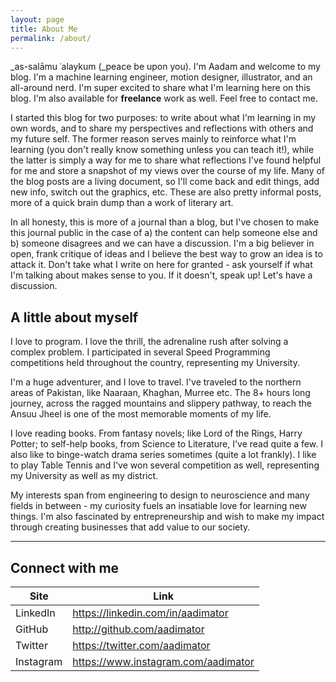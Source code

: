 ```yaml
---
layout: page
title: About Me
permalink: /about/
---
```


\_as-salāmu ʿalaykum (\_peace be upon you). I'm Aadam and welcome to my blog. I'm a machine learning engineer, motion designer, illustrator, and an all-around nerd. I'm super excited to share what I'm learning here on this blog. I'm also available for **freelance** work as well. Feel free to contact me.

I started this blog for two purposes: to write about what I'm learning in my own words, and to share my perspectives and reflections with others and my future self. The former reason serves mainly to reinforce what I'm learning (you don't really know something unless you can teach it!), while the latter is simply a way for me to share what reflections I've found helpful for me and store a snapshot of my views over the course of my life. Many of the blog posts are a living document, so I'll come back and edit things, add new info, switch out the graphics, etc. These are also pretty informal posts, more of a quick brain dump than a work of literary art.

In all honesty, this is more of a journal than a blog, but I've chosen to make this journal public in the case of a) the content can help someone else and b) someone disagrees and we can have a discussion. I'm a big believer in open, frank critique of ideas and I believe the best way to grow an idea is to attack it. Don't take what I write on here for granted - ask yourself if what I'm talking about makes sense to you. If it doesn't, speak up! Let's have a discussion.

## A little about myself

I love to program. I love the thrill, the adrenaline rush after solving a complex problem. I participated in several Speed Programming competitions held throughout the country, representing my University.

I'm a huge adventurer, and I love to travel. I've traveled to the northern areas of Pakistan, like Naaraan, Khaghan, Murree etc. The 8+ hours long journey, across the ragged mountains and slippery pathway, to reach the Ansuu Jheel is one of the most memorable moments of my life.

I love reading books. From fantasy novels; like Lord of the Rings, Harry Potter; to self-help books, from Science to Literature, I've read quite a few. I also like to binge-watch drama series sometimes (quite a lot frankly). I like to play Table Tennis and I've won several competition as well, representing my University as well as my district.

My interests span from engineering to design to neuroscience and many fields in between - my curiosity fuels an insatiable love for learning new things. I'm also fascinated by entrepreneurship and wish to make my impact through creating businesses that add value to our society.

---

## Connect with me

| Site      | Link                                |
| --------- | ----------------------------------- |
| LinkedIn  | https://linkedin.com/in/aadimator   |
| GitHub    | http://github.com/aadimator         |
| Twitter   | https://twitter.com/aadimator       |
| Instagram | https://www.instagram.com/aadimator |
